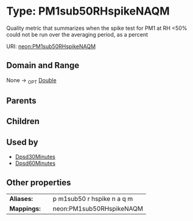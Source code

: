 
# Type: PM1sub50RHspikeNAQM


Quality metric that summarizes when the spike test for PM1 at RH <50% could not be run over the averaging period, as a percent

URI: [neon:PM1sub50RHspikeNAQM](https://data.neonscience.org/PM1sub50RHspikeNAQM)


## Domain and Range

None ->  <sub>OPT</sub> [Double](types/Double.md)

## Parents


## Children


## Used by

 * [Dpsd30Minutes](Dpsd30Minutes.md)
 * [Dpsd60Minutes](Dpsd60Minutes.md)

## Other properties

|  |  |  |
| --- | --- | --- |
| **Aliases:** | | p m1sub50 r hspike n a q m |
| **Mappings:** | | neon:PM1sub50RHspikeNAQM |

